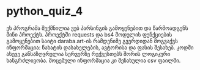 # python_quiz_4
ეს პროგრამა შექმნილია ვებ პარსინგის გამოყენებით და წარმოადგენს მინი პროექტს.
პროექტში requests და bs4 მოდულის ფუნქციების გამოყენებით საიტი daraba.art-ის რამდენიმე გვერდიდან მოგვაქვს ინფორმაცია: ნახატის დასახელების, ავტორისა და ფასის შესახებ. კოდში ასევე განსაზღვრულია სერვერზე რექვესთებს შორის ლოგიკური ხანგრძლივობა. მოცემული ინფორმაცია კი შენახულია csv ფაილში. 
